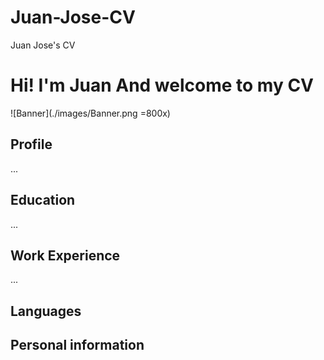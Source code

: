 
# Juan-Jose-CV
Juan Jose's CV
# Hi! I'm Juan And welcome to my CV
![Banner](./images/Banner.png =800x)




## Profile
...

## Education
...

## Work Experience
...

## Languages

## Personal information
